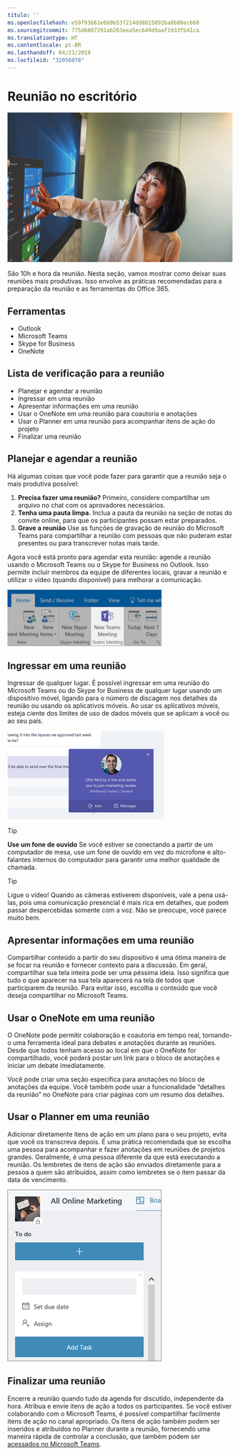 ```yaml
---
título: ''
ms.openlocfilehash: e59f93b61e6b9b53f214dd8815892ba8b80ec668
ms.sourcegitcommit: 775d6807291ab263eea5ec649d9aaf1933fb41ca
ms.translationtype: HT
ms.contentlocale: pt-BR
ms.lasthandoff: 04/23/2019
ms.locfileid: "32056078"
---
```

# <a name="meeting-at-the-office"></a>Reunião no escritório

![Comutar visual](media/ditl_meeting.png)

São 10h e hora da reunião. Nesta seção, vamos mostrar como deixar suas reuniões mais produtivas.  Isso envolve as práticas recomendadas para a preparação da reunião e as ferramentas do Office 365.  

## <a name="tools"></a>Ferramentas
- Outlook
- Microsoft Teams
- Skype for Business
- OneNote

## <a name="checklist-for-your-meeting"></a>Lista de verificação para a reunião
- Planejar e agendar a reunião
- Ingressar em uma reunião
- Apresentar informações em uma reunião
- Usar o OneNote em uma reunião para coautoria e anotações
- Usar o Planner em uma reunião para acompanhar itens de ação do projeto
- Finalizar uma reunião
 
## <a name="plan-and-book-your-meeting"></a>Planejar e agendar a reunião
Há algumas coisas que você pode fazer para garantir que a reunião seja o mais produtiva possível:

1. **Precisa fazer uma reunião?** Primeiro, considere compartilhar um arquivo no chat com os aprovadores necessários.  
1. **Tenha uma pauta limpa.**  Inclua a pauta da reunião na seção de notas do convite online, para que os participantes possam estar preparados.
1. **Grave a reunião** Use as funções de gravação de reunião do Microsoft Teams para compartilhar a reunião com pessoas que não puderam estar presentes ou para transcrever notas mais tarde.  

Agora você está pronto para agendar esta reunião: agende a reunião usando o Microsoft Teams ou o Skype for Business no Outlook.   Isso permite incluir membros da equipe de diferentes locais, gravar a reunião e utilizar o vídeo (quando disponível) para melhorar a comunicação. 

![Teams no Outlook ](media/ditl_teamsoutlook.png)

## <a name="join-a-meeting"></a>Ingressar em uma reunião
Ingressar de qualquer lugar. É possível ingressar em uma reunião do Microsoft Teams ou do Skype for Business de qualquer lugar usando um dispositivo móvel, ligando para o número de discagem nos detalhes da reunião ou usando os aplicativos móveis. Ao usar os aplicativos móveis, esteja ciente dos limites de uso de dados móveis que se aplicam a você ou ao seu país.

![Notificação de ingresso na reunião do Teams](media/ditl_teamsjoin.png)

> [!TIP]
> **Use um fone de ouvido** Se você estiver se conectando a partir de um computador de mesa, use um fone de ouvido em vez do microfone e alto-falantes internos do computador para garantir uma melhor qualidade de chamada.

> [!TIP]
> Ligue o vídeo! Quando as câmeras estiverem disponíveis, vale a pena usá-las, pois uma comunicação presencial é mais rica em detalhes, que podem passar despercebidas somente com a voz. Não se preocupe, você parece muito bem. 

## <a name="present-information-in-a-meeting"></a>Apresentar informações em uma reunião
Compartilhar conteúdo a partir do seu dispositivo é uma ótima maneira de se focar na reunião e fornecer contexto para a discussão. Em geral, compartilhar sua tela inteira pode ser uma péssima ideia. Isso significa que tudo o que aparecer na sua tela aparecerá na tela de todos que participarem da reunião. Para evitar isso, escolha o conteúdo que você deseja compartilhar no Microsoft Teams. 

## <a name="use-onenote-in-a-meeting"></a>Usar o OneNote em uma reunião
O OneNote pode permitir colaboração e coautoria em tempo real, tornando-o uma ferramenta ideal para debates e anotações durante as reuniões. Desde que todos tenham acesso ao local em que o OneNote for compartilhado, você poderá postar um link para o bloco de anotações e iniciar um debate imediatamente.

Você pode criar uma seção específica para anotações no bloco de anotações da equipe. Você também pode usar a funcionalidade “detalhes da reunião” no OneNote para criar páginas com um resumo dos detalhes.

## <a name="use-planner-in-a-meeting"></a>Usar o Planner em uma reunião
Adicionar diretamente itens de ação em um plano para o seu projeto, evita que você os transcreva depois. É uma prática recomendada que se escolha uma pessoa para acompanhar e fazer anotações em reuniões de projetos grandes. Geralmente, é uma pessoa diferente da que está executando a reunião. Os lembretes de itens de ação são enviados diretamente para a pessoa a quem são atribuídos, assim como lembretes se o item passar da data de vencimento. 

![Tarefa do Planner ](media/ditl_task.png)

## <a name="end-a-meeting"></a>Finalizar uma reunião
Encerre a reunião quando tudo da agenda for discutido, independente da hora. Atribua e envie itens de ação a todos os participantes. Se você estiver colaborando com o Microsoft Teams, é possível compartilhar facilmente itens de ação no canal apropriado. Os itens de ação também podem ser inseridos e atribuídos no Planner durante a reunião, fornecendo uma maneira rápida de controlar a conclusão, que também podem ser [acessados no Microsoft Teams](https://support.office.com/pt-BR/article/use-planner-in-microsoft-teams-62798a9f-e8f7-4722-a700-27dd28a06ee0). 